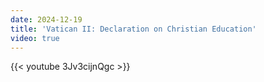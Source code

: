 ```yaml
---
date: 2024-12-19
title: 'Vatican II: Declaration on Christian Education'
video: true
---
```



{{< youtube 3Jv3cijnQgc >}}

